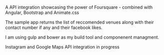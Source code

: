 A API integration showcasing the power of Foursquare - combined with Angular, Bootstrap and Animate.css


The sample app returns the list of reccomended venues along with their contact number if any and their facebook likes.

I am using gulp and bower as my build tool and componenent managment.

Instagram and Google Maps API integration in progress


